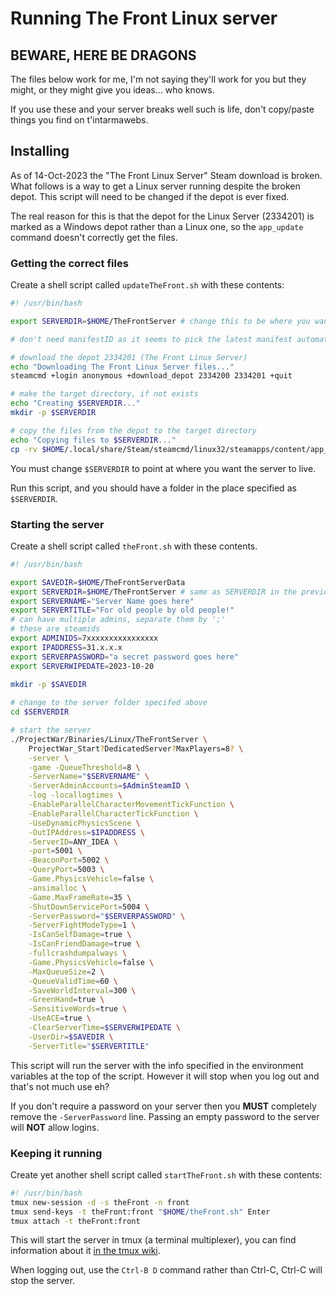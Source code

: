# Running The Front Linux server

## BEWARE, HERE BE DRAGONS

The files below work for me, I'm not saying they'll work for you but they might, or they might give you ideas... who knows.

If you use these and your server breaks well such is life, don't copy/paste things you find on t'intarmawebs.

## Installing

As of 14-Oct-2023 the "The Front Linux Server" Steam download is broken.  What follows is a way to get a Linux server running despite the broken depot.  This script will need to be changed if the depot is ever fixed.

The real reason for this is that the depot for the Linux Server (2334201) is marked as a Windows depot rather than a Linux one, so the `app_update` command doesn't correctly get the files.

### Getting the correct files

Create a shell script called `updateTheFront.sh` with these contents:

```bash
#! /usr/bin/bash

export SERVERDIR=$HOME/TheFrontServer # change this to be where you want the server to live

# don't need manifestID as it seems to pick the latest manifest automatically

# download the depot 2334201 (The Front Linux Server)
echo "Downloading The Front Linux Server files..."
steamcmd +login anonymous +download_depot 2334200 2334201 +quit

# make the target directory, if not exists
echo "Creating $SERVERDIR..."
mkdir -p $SERVERDIR

# copy the files from the depot to the target directory
echo "Copying files to $SERVERDIR..."
cp -rv $HOME/.local/share/Steam/steamcmd/linux32/steamapps/content/app_2334200/depot_2334201/* $SERVERDIR
```

You must change `$SERVERDIR` to point at where you want the server to live.

Run this script, and you should have a folder in the place specified as `$SERVERDIR`.

### Starting the server

Create a shell script called `theFront.sh` with these contents.

```bash
#! /usr/bin/bash

export SAVEDIR=$HOME/TheFrontServerData
export SERVERDIR=$HOME/TheFrontServer # same as SERVERDIR in the previous script
export SERVERNAME="Server Name goes here"
export SERVERTITLE="For old people by old people!"
# can have multiple admins, separate them by ';'
# these are steamids
export ADMINIDS=7xxxxxxxxxxxxxxxx
export IPADDRESS=31.x.x.x
export SERVERPASSWORD="a secret password goes here"
export SERVERWIPEDATE=2023-10-20
                    
mkdir -p $SAVEDIR

# change to the server folder specifed above
cd $SERVERDIR

# start the server
./ProjectWar/Binaries/Linux/TheFrontServer \
    ProjectWar_Start?DedicatedServer?MaxPlayers=8? \
    -server \
    -game -QueueThreshold=8 \
    -ServerName="$SERVERNAME" \
    -ServerAdminAccounts=$AdminSteamID \
    -log -locallogtimes \
    -EnableParallelCharacterMovementTickFunction \
    -EnableParallelCharacterTickFunction \
    -UseDynamicPhysicsScene \
    -OutIPAddress=$IPADDRESS \
    -ServerID=ANY_IDEA \
    -port=5001 \
    -BeaconPort=5002 \
    -QueryPort=5003 \
    -Game.PhysicsVehicle=false \
    -ansimalloc \
    -Game.MaxFrameRate=35 \
    -ShutDownServicePort=5004 \
    -ServerPassword="$SERVERPASSWORD" \
    -ServerFightModeType=1 \
    -IsCanSelfDamage=true \
    -IsCanFriendDamage=true \
    -fullcrashdumpalways \
    -Game.PhysicsVehicle=false \
    -MaxQueueSize=2 \
    -QueueValidTime=60 \
    -SaveWorldInterval=300 \
    -GreenHand=true \
    -SensitiveWords=true \
    -UseACE=true \
    -ClearServerTime=$SERVERWIPEDATE \
    -UserDir=$SAVEDIR \
    -ServerTitle="$SERVERTITLE" 

```

This script will run the server with the info specified in the environment variables at the top of the script.  However it will stop when you log out and that's not much use eh?

If you don't require a password on your server then you **MUST** completely remove the `-ServerPassword` line.  Passing an empty password to the server will **NOT** allow logins.

### Keeping it running

Create yet another shell script called `startTheFront.sh` with these contents:

```bash
#! /usr/bin/bash
tmux new-session -d -s theFront -n front
tmux send-keys -t theFront:front "$HOME/theFront.sh" Enter
tmux attach -t theFront:front
```

This will start the server in tmux (a terminal multiplexer), you can find information about it [in the tmux wiki](https://github.com/tmux/tmux/wiki).

When logging out, use the `Ctrl-B D` command rather than Ctrl-C, Ctrl-C will stop the server.
